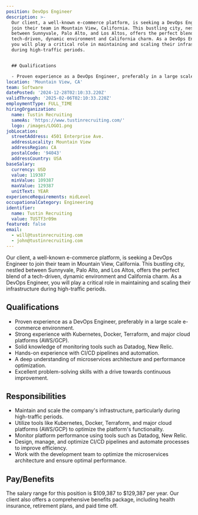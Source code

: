 ```yaml
---
position: DevOps Engineer
description: >-
  Our client, a well-known e-commerce platform, is seeking a DevOps Engineer to
  join their team in Mountain View, California. This bustling city, nestled
  between Sunnyvale, Palo Alto, and Los Altos, offers the perfect blend of a
  tech-driven, dynamic environment and California charm. As a DevOps Engineer,
  you will play a critical role in maintaining and scaling their infrastructure
  during high-traffic periods.


  ## Qualifications

  - Proven experience as a DevOps Engineer, preferably in a large scale ...
location: 'Mountain View, CA'
team: Software
datePosted: '2024-12-28T02:10:33.220Z'
validThrough: '2025-02-06T02:10:33.220Z'
employmentType: FULL_TIME
hiringOrganization:
  name: Tustin Recruiting
  sameAs: 'https://www.tustinrecruiting.com/'
  logo: /images/LOGO1.png
jobLocation:
  streetAddress: 4501 Enterprise Ave.
  addressLocality: Mountain View
  addressRegion: CA
  postalCode: '94043'
  addressCountry: USA
baseSalary:
  currency: USD
  value: 119387
  minValue: 109387
  maxValue: 129387
  unitText: YEAR
experienceRequirements: midLevel
occupationalCategory: Engineering
identifier:
  name: Tustin Recruiting
  value: TUSTf3r09m
featured: false
email:
  - will@tustinrecruiting.com
  - john@tustinrecruiting.com
---
```




Our client, a well-known e-commerce platform, is seeking a DevOps Engineer to join their team in Mountain View, California. This bustling city, nestled between Sunnyvale, Palo Alto, and Los Altos, offers the perfect blend of a tech-driven, dynamic environment and California charm. As a DevOps Engineer, you will play a critical role in maintaining and scaling their infrastructure during high-traffic periods.

## Qualifications
- Proven experience as a DevOps Engineer, preferably in a large scale e-commerce environment.
- Strong experience with Kubernetes, Docker, Terraform, and major cloud platforms (AWS/GCP).
- Solid knowledge of monitoring tools such as Datadog, New Relic.
- Hands-on experience with CI/CD pipelines and automation.
- A deep understanding of microservices architecture and performance optimization.
- Excellent problem-solving skills with a drive towards continuous improvement.

## Responsibilities
- Maintain and scale the company's infrastructure, particularly during high-traffic periods.
- Utilize tools like Kubernetes, Docker, Terraform, and major cloud platforms (AWS/GCP) to optimize the platform's functionality.
- Monitor platform performance using tools such as Datadog, New Relic.
- Design, manage, and optimize CI/CD pipelines and automate processes to improve efficiency.
- Work with the development team to optimize the microservices architecture and ensure optimal performance.

## Pay/Benefits
The salary range for this position is $109,387 to $129,387 per year. Our client also offers a comprehensive benefits package, including health insurance, retirement plans, and paid time off.
